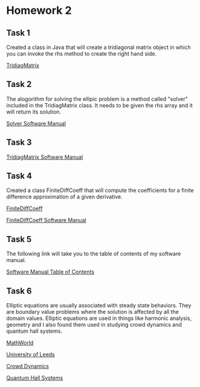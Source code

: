 # Homework 2

## Task 1

Created a class in Java that will create a tridiagonal matrix object in which you can invoke the rhs method to create the right hand side.

[TridiagMatrix](https://github.com/clarissalabrum/math5620/blob/master/homework/hw2/TridiagMatrix.java)

## Task 2

The alogorithm for solving the ellipic problem is a method called "solver" included in the TridiagMatrix class. It needs to be given the rhs array and it will return its solution.

[Solver Software Manual](https://github.com/clarissalabrum/math5620/blob/master/homework/hw2/solver.md)

## Task 3

[TridiagMatrix Software Manual](https://github.com/clarissalabrum/math5620/blob/master/homework/hw2/TridiagMatrix%20_SM.md)

## Task 4

Created a class FiniteDiffCoeff that will compute the coefficients for a finite difference approximation of a given derivative.

[FiniteDiffCoeff](https://github.com/clarissalabrum/math5620/blob/master/homework/hw2/FiniteDiffCoeff.java)

[FiniteDiffCoeff Software Manual](https://github.com/clarissalabrum/math5620/blob/master/homework/hw2/FiniteDiffCoeff_SM.md)

## Task 5

The following link will take you to the table of contents of my software manual.

[Software Manual Table of Contents](https://github.com/clarissalabrum/math5620/blob/master/software_manual.md)

## Task 6

Elliptic equations are usually associated with steady state behaviors. They are boundary value problems where the solution is affected by all the domain values. Elliptic equations are used in things like harmonic analysis, geometry and I also found them used in studying crowd dynamics and quantum hall systems. 

[MathWorld](http://mathworld.wolfram.com/EllipticPartialDifferentialEquation.html)

[University of Leeds](http://www1.maths.leeds.ac.uk/~kersale/Teach/M3414/Notes/m3414_1.pdf)

[Crowd Dynamics](https://www.researchgate.net/publication/309403157_Modeling_Crowd_Dynamics_through_Hyperbolic_-_Elliptic_Equations)

[Quantum Hall Systems](https://www.hindawi.com/journals/amp/2009/514081/)
